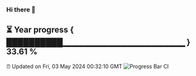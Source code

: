 ### Hi there 👋
⏳ Year progress { ██████████▁▁▁▁▁▁▁▁▁▁▁▁▁▁▁▁▁▁▁▁ } 33.61 %
---
⏰ Updated on Fri, 03 May 2024 00:32:10 GMT
![Progress Bar CI](https://github.com/Moyi321/Moyi321/workflows/Progress%20Bar%20CI/badge.svg)
